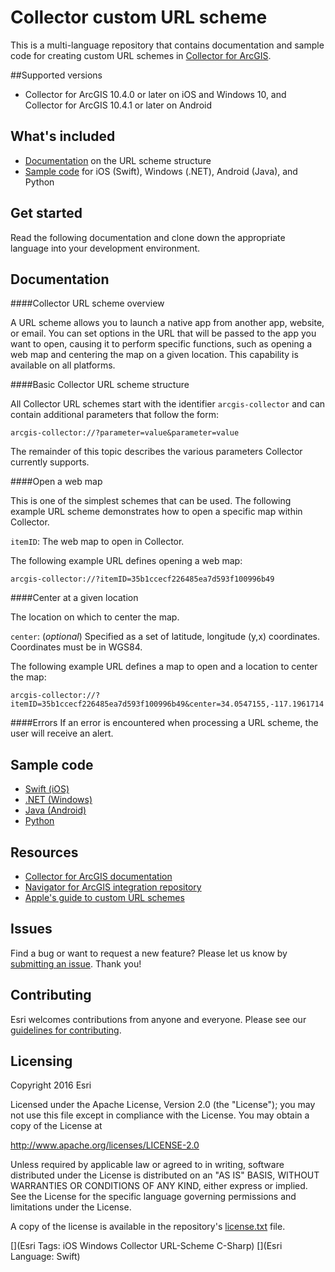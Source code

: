 # Collector custom URL scheme

This is a multi-language repository that contains documentation and sample code for creating custom URL schemes in [Collector for ArcGIS](http://doc.arcgis.com/en/collector/).

##Supported versions

* Collector for ArcGIS 10.4.0 or later on iOS and Windows 10, and Collector for ArcGIS 10.4.1 or later on Android

## What's included

* [Documentation](#documentation) on the URL scheme structure
* [Sample code](#sample) for iOS (Swift), Windows (.NET), Android (Java), and Python

## Get started

Read the following documentation and clone down the appropriate language into your development environment.
<a name="documentation"></a>

## Documentation

####Collector URL scheme overview

A URL scheme allows you to launch a native app from another app, website, or email. You can set options in the URL that will be passed to the app you want to open, causing it to perform specific functions, such as opening a web map and centering the map on a given location.  This capability is available on all platforms.

####Basic Collector URL scheme structure

All Collector URL schemes start with the identifier `arcgis-collector` and can contain additional parameters that follow the form:

`
arcgis-collector://?parameter=value&parameter=value
`

The remainder of this topic describes the various parameters Collector currently supports.

####Open a web map 

This is one of the simplest schemes that can be used. The following example URL scheme demonstrates how to open a specific map within Collector.

`itemID`: The web map to open in Collector.  

The following example URL defines opening a web map:

```
arcgis-collector://?itemID=35b1ccecf226485ea7d593f100996b49 
```

####Center at a given location

The location on which to center the map.  

`center`: (*optional*) Specified as a set of latitude, longitude (y,x) coordinates. Coordinates must be in WGS84. 

The following example URL defines a map to open and a location to center the map:

```
arcgis-collector://?itemID=35b1ccecf226485ea7d593f100996b49&center=34.0547155,-117.1961714
```

####Errors
If an error is encountered when processing a URL scheme, the user will receive an alert.
<a name="sample"></a>

## Sample code

* [Swift (iOS)](https://github.com/Esri/collector-integration/tree/master/src/Swift)
* [.NET (Windows)](https://github.com/Esri/collector-integration/tree/master/src/dotnet)
* [Java (Android)](https://github.com/Esri/collector-integration/tree/master/src/java)
* [Python](https://github.com/Esri/collector-integration/tree/master/src/python)

## Resources

* [Collector for ArcGIS documentation](http://doc.arcgis.com/en/collector/)
* [Navigator for ArcGIS integration repository](https://github.com/Esri/navigator-integration)
* [Apple's guide to custom URL schemes](https://developer.apple.com/library/ios/featuredarticles/iPhoneURLScheme_Reference/Introduction/Introduction.html#//apple_ref/doc/uid/TP40007899)

## Issues

Find a bug or want to request a new feature? Please let us know by [submitting an issue](https://github.com/Esri/collector-integration/issues/new). Thank you!

## Contributing

Esri welcomes contributions from anyone and everyone. Please see our [guidelines for contributing](https://github.com/esri/contributing).

## Licensing
Copyright 2016 Esri

Licensed under the Apache License, Version 2.0 (the "License");
you may not use this file except in compliance with the License.
You may obtain a copy of the License at

   http://www.apache.org/licenses/LICENSE-2.0

Unless required by applicable law or agreed to in writing, software
distributed under the License is distributed on an "AS IS" BASIS,
WITHOUT WARRANTIES OR CONDITIONS OF ANY KIND, either express or implied.
See the License for the specific language governing permissions and
limitations under the License.

A copy of the license is available in the repository's [license.txt]( https://raw.github.com/Esri/collector-integration/master/license.txt) file.

[](Esri Tags: iOS Windows Collector URL-Scheme C-Sharp)
[](Esri Language: Swift)
